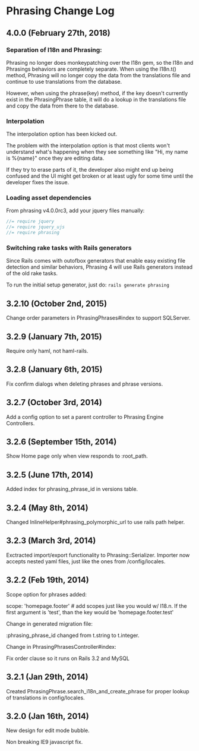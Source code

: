 # Phrasing Change Log

## 4.0.0 (February 27th, 2018)

### Separation of I18n and Phrasing:

Phrasing no longer does monkeypatching over the I18n gem, so the I18n and Phrasings behaviors are completely separate.
When using the I18n.t() method, Phrasing will no longer copy the data from the translations file and continue to use translations from the database.

However, when using the phrase(key) method, if the key doesn't currently exist in the PhrasingPhrase table, it will do a lookup in the translations file and copy the data from there to the database.

### Interpolation

The interpolation option has been kicked out.

The problem with the interpolation option is that most clients won't understand what's happening when they see something like "Hi, my name is %{name}" once they are editing data.

If they try to erase parts of it, the developer also might end up being confused and the UI might get broken or at least ugly for some time until the developer fixes the issue.

### Loading asset dependencies

From phrasing v4.0.0rc3, add your jquery files manually:

```javascript
//= require jquery
//= require jquery_ujs
//= require phrasing
```

### Switching rake tasks with Rails generators

Since Rails comes with outofbox generators that enable easy existing file detection and similar behaviors, Phrasing 4 will use Rails generators instead of the old rake tasks.

To run the initial setup generator, just do: `rails generate phrasing`

## 3.2.10 (October 2nd, 2015)

Change order parameters in PhrasingPhrases#index to support SQLServer.

## 3.2.9 (January 7th, 2015)

Require only haml, not haml-rails.

## 3.2.8 (January 6th, 2015)

Fix confirm dialogs when deleting phrases and phrase versions.

## 3.2.7 (October 3rd, 2014)

Add a config option to set a parent controller to Phrasing Engine Controllers.

## 3.2.6 (September 15th, 2014)

Show Home page only when view responds to :root_path.

## 3.2.5 (June 17th, 2014)

Added index for phrasing_phrase_id in versions table.

## 3.2.4 (May 8th, 2014)

Changed InlineHelper#phrasing_polymorphic_url to use rails path helper.

## 3.2.3 (March 3rd, 2014)

Exctracted import/export functionality to Phrasing::Serializer. Importer now accepts nested yaml files, just like the ones from /config/locales.

## 3.2.2 (Feb 19th, 2014)

Scope option for phrases added:

scope: 'homepage.footer' # add scopes just like you would w/ I18.n. If the first argument is 'test', than the key would be 'homepage.footer.test'

Change in generated migration file:

:phrasing_phrase_id changed from t.string to t.integer.

Change in PhrasingPhrasesController#index:

Fix order clause so it runs on Rails 3.2 and MySQL

## 3.2.1 (Jan 29th, 2014)

Created PhrasingPhrase.search_i18n_and_create_phrase for proper lookup of translations in config/locales.

## 3.2.0 (Jan 16th, 2014)

New design for edit mode bubble.

Non breaking IE9 javascript fix.

